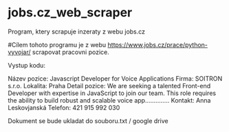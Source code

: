 # jobs.cz_web_scraper
Program, ktery scrapuje inzeraty z webu jobs.cz

#Cílem tohoto programu je z webu https://www.jobs.cz/prace/python-vyvojar/ scrapovat pracovni pozice.

Vystup kodu:

Název pozice: Javascript Developer for Voice Applications
Firma: SOITRON s.r.o.
Lokalita: Praha
Detail pozice:
  We are seeking a talented Front-end Developer with expertise in JavaScript to
  join our team. This role requires the ability to build robust and scalable
  voice app..............
Kontakt: Anna Leskovjanská
Telefon: 421 915 992 030

Dokument se bude ukladat do souboru.txt  / google drive



